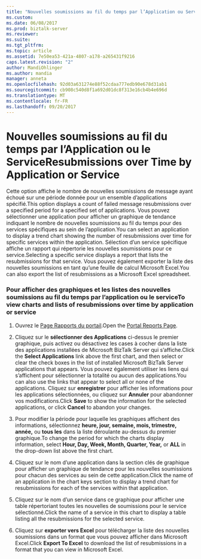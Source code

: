 ```yaml
---
title: "Nouvelles soumissions au fil du temps par l’Application ou Service | Documents Microsoft"
ms.custom: 
ms.date: 06/08/2017
ms.prod: biztalk-server
ms.reviewer: 
ms.suite: 
ms.tgt_pltfrm: 
ms.topic: article
ms.assetid: 7e50ea53-421a-4807-a178-a265431f9216
caps.latest.revision: "2"
author: MandiOhlinger
ms.author: mandia
manager: anneta
ms.openlocfilehash: 92d03a631274e88f52cdaa777edb90e678d31ab1
ms.sourcegitcommit: cb908c540d8f1a692d01dc8f313e16cb4b4e696d
ms.translationtype: MT
ms.contentlocale: fr-FR
ms.lasthandoff: 09/20/2017
---
```

# <a name="resubmissions-over-time-by-application-or-service"></a><span data-ttu-id="3f2be-102">Nouvelles soumissions au fil du temps par l’Application ou le Service</span><span class="sxs-lookup"><span data-stu-id="3f2be-102">Resubmissions over Time by Application or Service</span></span>
<span data-ttu-id="3f2be-103">Cette option affiche le nombre de nouvelles soumissions de message ayant échoué sur une période donnée pour un ensemble d’applications spécifié.</span><span class="sxs-lookup"><span data-stu-id="3f2be-103">This option displays a count of failed message resubmissions over a specified period for a specified set of applications.</span></span> <span data-ttu-id="3f2be-104">Vous pouvez sélectionner une application pour afficher un graphique de tendance indiquant le nombre de nouvelles soumissions au fil du temps pour des services spécifiques au sein de l’application.</span><span class="sxs-lookup"><span data-stu-id="3f2be-104">You can select an application to display a trend chart showing the number of resubmissions over time for specific services within the application.</span></span> <span data-ttu-id="3f2be-105">Sélection d’un service spécifique affiche un rapport qui répertorie les nouvelles soumissions pour ce service.</span><span class="sxs-lookup"><span data-stu-id="3f2be-105">Selecting a specific service displays a report that lists the resubmissions for that service.</span></span> <span data-ttu-id="3f2be-106">Vous pouvez également exporter la liste des nouvelles soumissions en tant qu’une feuille de calcul Microsoft Excel.</span><span class="sxs-lookup"><span data-stu-id="3f2be-106">You can also export the list of resubmissions as a Microsoft Excel spreadsheet.</span></span>  
  
### <a name="to-view-charts-and-lists-of-resubmissions-over-time-by-application-or-service"></a><span data-ttu-id="3f2be-107">Pour afficher des graphiques et les listes des nouvelles soumissions au fil du temps par l’application ou le service</span><span class="sxs-lookup"><span data-stu-id="3f2be-107">To view charts and lists of resubmissions over time by application or service</span></span>  
  
1.  <span data-ttu-id="3f2be-108">Ouvrez le [Page Rapports du portail](../esb-toolkit/portal-reports-page.md).</span><span class="sxs-lookup"><span data-stu-id="3f2be-108">Open the [Portal Reports Page](../esb-toolkit/portal-reports-page.md).</span></span>  
  
2.  <span data-ttu-id="3f2be-109">Cliquez sur le **sélectionner des Applications** ci-dessus le premier graphique, puis activez ou désactivez les cases à cocher dans la liste des applications installées de Microsoft BizTalk Server qui s’affiche.</span><span class="sxs-lookup"><span data-stu-id="3f2be-109">Click the **Select Applications** link above the first chart, and then select or clear the check boxes in the list of installed Microsoft BizTalk Server applications that appears.</span></span> <span data-ttu-id="3f2be-110">Vous pouvez également utiliser les liens qui s’affichent pour sélectionner la totalité ou aucun des applications.</span><span class="sxs-lookup"><span data-stu-id="3f2be-110">You can also use the links that appear to select all or none of the applications.</span></span> <span data-ttu-id="3f2be-111">Cliquez sur **enregistrer** pour afficher les informations pour les applications sélectionnées, ou cliquez sur **Annuler** pour abandonner vos modifications.</span><span class="sxs-lookup"><span data-stu-id="3f2be-111">Click **Save** to show the information for the selected applications, or click **Cancel** to abandon your changes.</span></span>  
  
3.  <span data-ttu-id="3f2be-112">Pour modifier la période pour laquelle les graphiques affichent des informations, sélectionnez **heure, jour, semaine, mois, trimestre, année,** ou **tous les** dans la liste déroulante au-dessus du premier graphique.</span><span class="sxs-lookup"><span data-stu-id="3f2be-112">To change the period for which the charts display information, select **Hour, Day, Week, Month, Quarter, Year,** or **ALL** in the drop-down list above the first chart.</span></span>  
  
4.  <span data-ttu-id="3f2be-113">Cliquez sur le nom d’une application dans la section clés de graphique pour afficher un graphique de tendance pour les nouvelles soumissions pour chacun des services au sein de cette application.</span><span class="sxs-lookup"><span data-stu-id="3f2be-113">Click the name of an application in the chart keys section to display a trend chart for resubmissions for each of the services within that application.</span></span>  
  
5.  <span data-ttu-id="3f2be-114">Cliquez sur le nom d’un service dans ce graphique pour afficher une table répertoriant toutes les nouvelles de soumissions pour le service sélectionné.</span><span class="sxs-lookup"><span data-stu-id="3f2be-114">Click the name of a service in this chart to display a table listing all the resubmissions for the selected service.</span></span>  
  
6.  <span data-ttu-id="3f2be-115">Cliquez sur **exporter vers Excel** pour télécharger la liste des nouvelles soumissions dans un format que vous pouvez afficher dans Microsoft Excel.</span><span class="sxs-lookup"><span data-stu-id="3f2be-115">Click **Export To Excel** to download the list of resubmissions in a format that you can view in Microsoft Excel.</span></span>